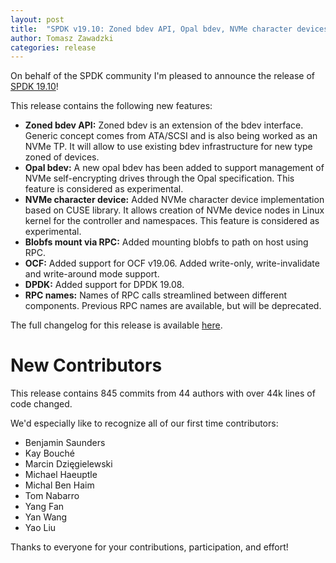 ```yaml
---
layout: post
title:  "SPDK v19.10: Zoned bdev API, Opal bdev, NVMe character devices"
author: Tomasz Zawadzki
categories: release
---
```


On behalf of the SPDK community I'm pleased to announce the release of [SPDK 19.10](https://github.com/spdk/spdk/releases/tag/v19.10)!

This release contains the following new features:

- **Zoned bdev API:** Zoned bdev is an extension of the bdev interface. Generic concept comes from ATA/SCSI and is also being worked as an NVMe TP. It will allow to use existing bdev infrastructure for new type zoned of devices.
- **Opal bdev:** A new opal bdev has been added to support management of NVMe self-encrypting drives through the Opal specification. This feature is considered as experimental.
- **NVMe character device:** Added NVMe character device implementation based on CUSE library. It allows creation of NVMe device nodes in Linux kernel for the controller and namespaces. This feature is considered as experimental.
- **Blobfs mount via RPC:** Added mounting blobfs to path on host using RPC.
- **OCF:** Added support for OCF v19.06. Added write-only, write-invalidate and write-around mode support.
- **DPDK:** Added support for DPDK 19.08.
- **RPC names:** Names of RPC calls streamlined between different components. Previous RPC names are available, but will be deprecated.

The full changelog for this release is available [here](https://github.com/spdk/spdk/releases/tag/v19.10).

# New Contributors

This release contains 845 commits from 44 authors with over 44k lines of code changed.

We'd especially like to recognize all of our first time contributors:

- Benjamin Saunders
- Kay Bouché
- Marcin Dzięgielewski
- Michael Haeuptle
- Michal Ben Haim
- Tom Nabarro
- Yang Fan
- Yan Wang
- Yao Liu

Thanks to everyone for your contributions, participation, and effort!
